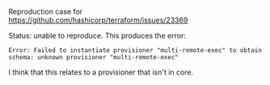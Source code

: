 Reproduction case for https://github.com/hashicorp/terraform/issues/23369

Status: unable to reproduce. This produces the error:
```
Error: Failed to instantiate provisioner "multi-remote-exec" to obtain schema: unknown provisioner "multi-remote-exec"
```

I think that this relates to a provisioner that isn't in core.
